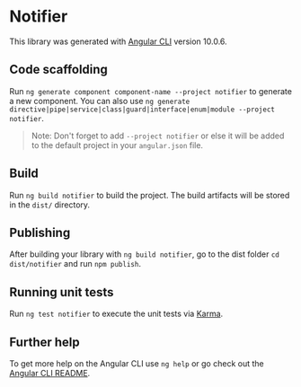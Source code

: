 # Notifier

This library was generated with [Angular CLI](https://github.com/angular/angular-cli) version 10.0.6.

## Code scaffolding

Run `ng generate component component-name --project notifier` to generate a new component. You can also use `ng generate directive|pipe|service|class|guard|interface|enum|module --project notifier`.
> Note: Don't forget to add `--project notifier` or else it will be added to the default project in your `angular.json` file. 

## Build

Run `ng build notifier` to build the project. The build artifacts will be stored in the `dist/` directory.

## Publishing

After building your library with `ng build notifier`, go to the dist folder `cd dist/notifier` and run `npm publish`.

## Running unit tests

Run `ng test notifier` to execute the unit tests via [Karma](https://karma-runner.github.io).

## Further help

To get more help on the Angular CLI use `ng help` or go check out the [Angular CLI README](https://github.com/angular/angular-cli/blob/master/README.md).
